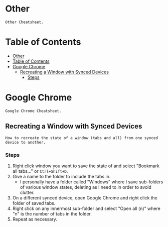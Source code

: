 # Other

    Other Cheatsheet.

# Table of Contents

- [Other](#other)
- [Table of Contents](#table-of-contents)
- [Google Chrome](#google-chrome)
  - [Recreating a Window with Synced Devices](#recreating-a-window-with-synced-devices)
    - [Steps](#steps)

# Google Chrome

    Google Chrome Cheatsheet.

## Recreating a Window with Synced Devices

    How to recreate the state of a window (tabs and all) from one synced device to another.

### Steps

1. Right click window you want to save the state of and select "Bookmark all tabs..." or `Ctrl+Shift+D`.
2. Give a name to the folder to include the tabs in.
   - I personally have a folder called "Windows" where I save sub-folders of various window states, deleting as I need to in order to avoid clutter.
3. On a different synced device, open Google Chrome and right click the folder of saved tabs.
4. Right click on any innermost sub-folder and select "Open all (n)" where "n" is the number of tabs in the folder.
5. Repeat as necessary.